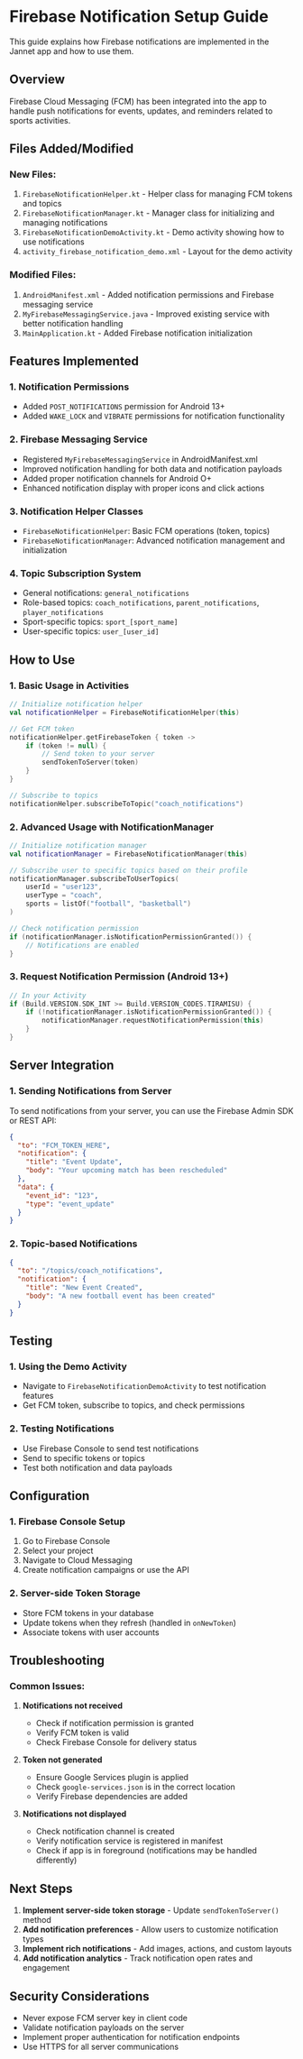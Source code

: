 # Firebase Notification Setup Guide

This guide explains how Firebase notifications are implemented in the Jannet app and how to use them.

## Overview

Firebase Cloud Messaging (FCM) has been integrated into the app to handle push notifications for events, updates, and reminders related to sports activities.

## Files Added/Modified

### New Files:
1. `FirebaseNotificationHelper.kt` - Helper class for managing FCM tokens and topics
2. `FirebaseNotificationManager.kt` - Manager class for initializing and managing notifications
3. `FirebaseNotificationDemoActivity.kt` - Demo activity showing how to use notifications
4. `activity_firebase_notification_demo.xml` - Layout for the demo activity

### Modified Files:
1. `AndroidManifest.xml` - Added notification permissions and Firebase messaging service
2. `MyFirebaseMessagingService.java` - Improved existing service with better notification handling
3. `MainApplication.kt` - Added Firebase notification initialization

## Features Implemented

### 1. Notification Permissions
- Added `POST_NOTIFICATIONS` permission for Android 13+
- Added `WAKE_LOCK` and `VIBRATE` permissions for notification functionality

### 2. Firebase Messaging Service
- Registered `MyFirebaseMessagingService` in AndroidManifest.xml
- Improved notification handling for both data and notification payloads
- Added proper notification channels for Android O+
- Enhanced notification display with proper icons and click actions

### 3. Notification Helper Classes
- `FirebaseNotificationHelper`: Basic FCM operations (token, topics)
- `FirebaseNotificationManager`: Advanced notification management and initialization

### 4. Topic Subscription System
- General notifications: `general_notifications`
- Role-based topics: `coach_notifications`, `parent_notifications`, `player_notifications`
- Sport-specific topics: `sport_[sport_name]`
- User-specific topics: `user_[user_id]`

## How to Use

### 1. Basic Usage in Activities

```kotlin
// Initialize notification helper
val notificationHelper = FirebaseNotificationHelper(this)

// Get FCM token
notificationHelper.getFirebaseToken { token ->
    if (token != null) {
        // Send token to your server
        sendTokenToServer(token)
    }
}

// Subscribe to topics
notificationHelper.subscribeToTopic("coach_notifications")
```

### 2. Advanced Usage with NotificationManager

```kotlin
// Initialize notification manager
val notificationManager = FirebaseNotificationManager(this)

// Subscribe user to specific topics based on their profile
notificationManager.subscribeToUserTopics(
    userId = "user123",
    userType = "coach",
    sports = listOf("football", "basketball")
)

// Check notification permission
if (notificationManager.isNotificationPermissionGranted()) {
    // Notifications are enabled
}
```

### 3. Request Notification Permission (Android 13+)

```kotlin
// In your Activity
if (Build.VERSION.SDK_INT >= Build.VERSION_CODES.TIRAMISU) {
    if (!notificationManager.isNotificationPermissionGranted()) {
        notificationManager.requestNotificationPermission(this)
    }
}
```

## Server Integration

### 1. Sending Notifications from Server

To send notifications from your server, you can use the Firebase Admin SDK or REST API:

```json
{
  "to": "FCM_TOKEN_HERE",
  "notification": {
    "title": "Event Update",
    "body": "Your upcoming match has been rescheduled"
  },
  "data": {
    "event_id": "123",
    "type": "event_update"
  }
}
```

### 2. Topic-based Notifications

```json
{
  "to": "/topics/coach_notifications",
  "notification": {
    "title": "New Event Created",
    "body": "A new football event has been created"
  }
}
```

## Testing

### 1. Using the Demo Activity
- Navigate to `FirebaseNotificationDemoActivity` to test notification features
- Get FCM token, subscribe to topics, and check permissions

### 2. Testing Notifications
- Use Firebase Console to send test notifications
- Send to specific tokens or topics
- Test both notification and data payloads

## Configuration

### 1. Firebase Console Setup
1. Go to Firebase Console
2. Select your project
3. Navigate to Cloud Messaging
4. Create notification campaigns or use the API

### 2. Server-side Token Storage
- Store FCM tokens in your database
- Update tokens when they refresh (handled in `onNewToken`)
- Associate tokens with user accounts

## Troubleshooting

### Common Issues:

1. **Notifications not received**
   - Check if notification permission is granted
   - Verify FCM token is valid
   - Check Firebase Console for delivery status

2. **Token not generated**
   - Ensure Google Services plugin is applied
   - Check `google-services.json` is in the correct location
   - Verify Firebase dependencies are added

3. **Notifications not displayed**
   - Check notification channel is created
   - Verify notification service is registered in manifest
   - Check if app is in foreground (notifications may be handled differently)

## Next Steps

1. **Implement server-side token storage** - Update `sendTokenToServer()` method
2. **Add notification preferences** - Allow users to customize notification types
3. **Implement rich notifications** - Add images, actions, and custom layouts
4. **Add notification analytics** - Track notification open rates and engagement

## Security Considerations

- Never expose FCM server key in client code
- Validate notification payloads on the server
- Implement proper authentication for notification endpoints
- Use HTTPS for all server communications

